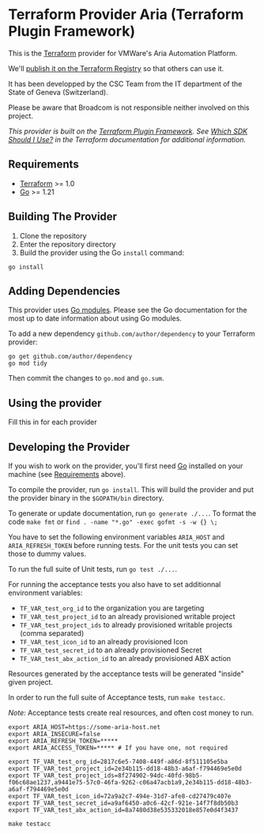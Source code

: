 # Terraform Provider Aria (Terraform Plugin Framework)

This is the [Terraform](https://www.terraform.io) provider for VMWare's Aria Automation Platform.

We'll [publish it on the Terraform Registry](https://developer.hashicorp.com/terraform/registry/providers/publishing) so that others can use it.

It has been developped by the CSC Team from the IT department of the State of Geneva (Switzerland).

Please be aware that Broadcom is not responsible neither involved on this project.

_This provider is built on the [Terraform Plugin Framework](https://github.com/hashicorp/terraform-plugin-framework). See [Which SDK Should I Use?](https://developer.hashicorp.com/terraform/plugin/framework-benefits) in the Terraform documentation for additional information._

## Requirements

- [Terraform](https://developer.hashicorp.com/terraform/downloads) >= 1.0
- [Go](https://golang.org/doc/install) >= 1.21

## Building The Provider

1. Clone the repository
1. Enter the repository directory
1. Build the provider using the Go `install` command:

```shell
go install
```

## Adding Dependencies

This provider uses [Go modules](https://github.com/golang/go/wiki/Modules).
Please see the Go documentation for the most up to date information about using Go modules.

To add a new dependency `github.com/author/dependency` to your Terraform provider:

```shell
go get github.com/author/dependency
go mod tidy
```

Then commit the changes to `go.mod` and `go.sum`.

## Using the provider

Fill this in for each provider

## Developing the Provider

If you wish to work on the provider, you'll first need [Go](http://www.golang.org) installed on your machine (see [Requirements](#requirements) above).

To compile the provider, run `go install`. This will build the provider and put the provider binary in the `$GOPATH/bin` directory.

To generate or update documentation, run `go generate ./...`.
To format the code `make fmt` or `find . -name "*.go" -exec gofmt -s -w {} \;`

You have to set the following environment variables `ARIA_HOST` and `ARIA_REFRESH_TOKEN` before running tests. For the unit tests you can set those to dummy values.

To run the full suite of Unit tests, run `go test ./...`.

For running the acceptance tests you also have to set additionnal environment variables:

* `TF_VAR_test_org_id` to the organization you are targeting
* `TF_VAR_test_project_id` to an already provisioned writable project
* `TF_VAR_test_project_ids` to already provisioned writable projects (comma separated)
* `TF_VAR_test_icon_id` to an already provisioned Icon
* `TF_VAR_test_secret_id` to an already provisioned Secret
* `TF_VAR_test_abx_action_id` to an already provisioned ABX action

Resources generated by the acceptance tests will be generated "inside" given project.

In order to run the full suite of Acceptance tests, run `make testacc`.

*Note:* Acceptance tests create real resources, and often cost money to run.

```shell
export ARIA_HOST=https://some-aria-host.net
export ARIA_INSECURE=false
export ARIA_REFRESH_TOKEN=*****
export ARIA_ACCESS_TOKEN=***** # If you have one, not required

export TF_VAR_test_org_id=2817c6e5-7408-449f-a86d-8f511105e5ba
export TF_VAR_test_project_id=2e34b115-dd18-48b3-a6af-f794469e5e0d
export TF_VAR_test_project_ids=8f274902-94dc-40fd-98b5-f06c68ae1237,a9441e75-57c0-46fa-9262-c06a47acb1a9,2e34b115-dd18-48b3-a6af-f794469e5e0d
export TF_VAR_test_icon_id=72a9a2c7-494e-31d7-afe8-cd27479c407e
export TF_VAR_test_secret_id=a9af6450-a0c6-42cf-921e-14f7f8db50b3
export TF_VAR_test_abx_action_id=8a7480d38e535332018e857e0d4f3437

make testacc
```

